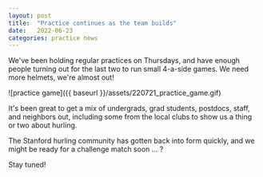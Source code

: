 ```yaml
---
layout: post
title:  "Practice continues as the team builds"
date:   2022-06-23
categories: practice news
---
```


We've been holding regular practices on Thursdays, and have enough people 
turning out for the last two to run small 4-a-side games. 
We need more helmets, we're almost out!

![practice game]({{ baseurl }}/assets/220721_practice_game.gif)

It's been great to get a mix of undergrads, grad students, postdocs, staff,
and neighbors out, including some from the local clubs to show
us a thing or two about hurling.

The Stanford hurling community has gotten back into form quickly, and
we might be ready for a challenge match soon ... ?

Stay tuned!
